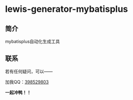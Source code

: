 # lewis-generator-mybatisplus

## 简介

mybatisplus自动化生成工具

## 联系

若有任何疑问，可以——

加我QQ：[398529803](https://qm.qq.com/cgi-bin/qm/qr?k=nh1Na88Ead5K7jSWzgXa2XH1lja_IRNB&noverify=0)

**一起冲鸭！！**
